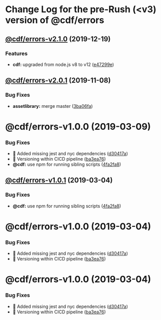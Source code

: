# Change Log for the pre-Rush (<v3) version of @cdf/errors

## [@cdf/errors-v2.1.0](@cdf/errors-v2.0.1...@cdf/errors-v2.1.0) (2019-12-19)


### Features

* **cdf:** upgraded from node.js v8 to v12 ([e47299e](e47299ee399acf6554a0845048c4fed99251c2b1))

## [@cdf/errors-v2.0.1](@cdf/errors-v2.0.0...@cdf/errors-v2.0.1) (2019-11-08)


### Bug Fixes

* **assetlibrary:** merge master ([3ba06fa](3ba06fa9fc5b264ceaed0f97ccf45fab97d57a08))

# @cdf/errors-v1.0.0 (2019-03-09)


### Bug Fixes

* 🐛 Added missing jest and nyc dependencies ([d30417a](d30417a))
* 🐛 Versioning within CICD pipeline ([ba3ea76](ba3ea76))
* **@cdf:** use npm for running sibling scripts ([4fa2fa8](4fa2fa8))

## [@cdf/errors-v1.0.1](@cdf/errors-v1.0.0...@cdf/errors-v1.0.1) (2019-03-04)


### Bug Fixes

* **@cdf:** use npm for running sibling scripts ([4fa2fa8](4fa2fa8))

# @cdf/errors-v1.0.0 (2019-03-04)


### Bug Fixes

* 🐛 Added missing jest and nyc dependencies ([d30417a](d30417a))
* 🐛 Versioning within CICD pipeline ([ba3ea76](ba3ea76))

# @cdf/errors-v1.0.0 (2019-03-04)


### Bug Fixes

* 🐛 Added missing jest and nyc dependencies ([d30417a](d30417a))
* 🐛 Versioning within CICD pipeline ([ba3ea76](ba3ea76))